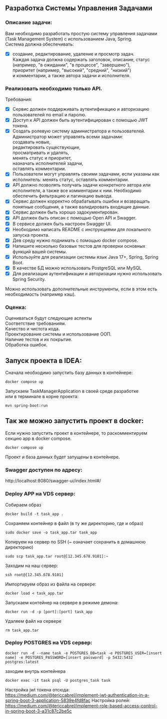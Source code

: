 ## Разработка Системы Управления Задачами
### Описание задачи:
Вам необходимо разработать простую систему управления задачами (Task Management System) с использованием Java, Spring.  
Система должна обеспечивать:  
- [x] создание, редактирование, удаление и просмотр задач.  
    Каждая задача должна содержать заголовок, описание, статус  
    (например, "в ожидании", "в процессе", "завершено"),  
    приоритет (например, "высокий", "средний", "низкий")  
    и комментарии, а также автора задачи и исполнителя.
### Реализовать необходимо только API.
Требования:
- [x] Сервис должен поддерживать аутентификацию и авторизацию пользователей по email и паролю.
- [x] Доступ к API должен быть аутентифицирован с помощью JWT токена.
- [x] Создать ролевую систему администратора и пользователей.  
  Администратор может управлять всеми задачами:  
  создавать новые,  
  редактировать существующие,  
  просматривать и удалять,  
  менять статус и приоритет,  
  назначать исполнителей задачи,  
  оставлять комментарии.
- [x] Пользователи могут управлять своими задачами, если указаны как исполнитель: менять статус, оставлять комментарии.
- [x] API должно позволять получать задачи конкретного автора или исполнителя, а также все комментарии к ним. Необходимо обеспечить фильтрацию и пагинацию вывода.  
- [x] Сервис должен корректно обрабатывать ошибки и возвращать понятные сообщения, а также валидировать входящие данные.  
- [x] Сервис должен быть хорошо задокументирован.  
- [x] API должен быть описан с помощью Open API и Swagger.  
- [x] В сервисе должен быть настроен Swagger UI.  
- [x] Необходимо написать README с инструкциями для локального запуска проекта.  
- [x] Дев среду нужно поднимать с помощью docker compose.  
- [x] Напишите несколько базовых тестов для проверки основных функций вашей системы.  
- [x] Используйте для реализации системы язык Java 17+, Spring, Spring Boot.  
- [x] В качестве БД можно использовать PostgreSQL или MySQL  
- [x] Для реализации аутентификации и авторизации нужно использовать Spring Security.  

Можно использовать дополнительные инструменты, если в этом есть необходимость (например кэш).  
### Оценка:
Оцениваться будут следующие аспекты  
Соответствие требованиям.  
Качество и чистота кода.  
Проектирование системы и использование ООП.  
Наличие тестов и их покрытие.  
Обработка ошибок.  

## Запуск проекта в IDEA:
Сначала необходимо запустить базу данных в контейнере:
```shell
docker compose up
```
Запускаем TaskManagerApplication в своей среде разработке  
или в терминале в корне проекта:
```shell
mvn spring-boot:run
```
## Так же можно запустить проект в docker:
Если нужно запустить проект в контейнере, то раскомментируем секцию app в docker compose.
```shell
docker compose up
```
Проект и база данных будет запущены в контейнере.

### Swagger доступен по адресу:  
http://localhost:8080/swagger-ui/index.html#/



### Deploy APP на VDS сервер:
Собираем образ
```shell
docker build -t task_app .
```

Сохраняем контейнер в файл (в ту же директорию, где и образ)  
```shell
sudo docker save -o task_app.tar task_app
```

Копируем на сервер по SSH (~ означает сохранить в домашнюю директорию)
```shell
sudo scp task_app.tar root@[12.345.678.9101]:~
```

Заходим на наш сервер:
```shell
ssh root@[12.345.678.9101]
```

Импортируем образ из файла на сервере:
```shell
docker load < task_app.tar
```

Запускаем контейнер на сервере в режиме демона:
```shell
docker run -d -p [port]:[port] task_app
```

Удаляем файл на сервере
```shell
rm task_app.tar
```

### Deploy POSTGRES на VDS сервер:
```shell
docker run -d --name task -e POSTGRES_DB=task -e POSTGRES_USER=[insert name] -e POSTGRES_PASSWORD=[insert password] -p 5432:5432 postgres:latest
```

заходим внутрь контейнера
```shell
docker exec -it task psql -U postgres_task task
```

Настройка jwt токена отсюда:  
https://medium.com/@tericcabrel/implement-jwt-authentication-in-a-spring-boot-3-application-5839e4fd8fac
Настройка ролей:  
https://medium.com/@tericcabrel/implement-role-based-access-control-in-spring-boot-3-a31c87c2be5c